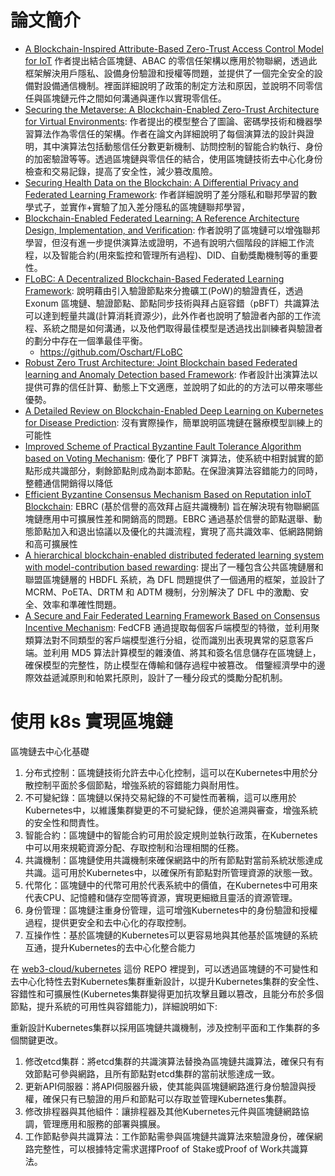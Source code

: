 

# 論文簡介
- [A Blockchain-Inspired Attribute-Based Zero-Trust Access Control Model for IoT](https://hackmd.io/@okii77/BJUfj2Ebke) 作者提出結合區塊鏈、ABAC 的零信任架構以應用於物聯網，透過此框架解決用戶隱私、設備身份驗證和授權等問題，並提供了一個完全安全的設備對設備通信機制。裡面詳細說明了政策的制定方法和原因，並說明不同零信任與區塊鏈元件之間如何溝通與運作以實現零信任。
- [Securing the Metaverse: A Blockchain-Enabled Zero-Trust Architecture for Virtual Environments](https://hackmd.io/@okii77/Sk0utrm-Jg): 作者提出的模型整合了圖論、密碼學技術和機器學習算法作為零信任的架構。作者在論文內詳細說明了每個演算法的設計與證明，其中演算法包括動態信任分數更新機制、訪問控制的智能合約執行、身份的加密驗證等等。透過區塊鏈與零信任的結合，使用區塊鏈技術去中心化身份檢查和交易記錄，提高了安全性，減少篡改風險。
- [Securing Health Data on the Blockchain: A Differential Privacy and Federated Learning Framework](https://hackmd.io/@okii77/rkwjs3NZkl): 作者詳細說明了差分隱私和聯邦學習的數學式子，並實作+實驗了加入差分隱私的區塊鏈聯邦學習，
- [Blockchain-Enabled Federated Learning: A Reference Architecture Design, Implementation, and Verification](https://hackmd.io/@okii77/rJk89W7Wkl): 作者說明了區塊鏈可以增強聯邦學習，但沒有進一步提供演算法或證明，不過有說明六個階段的詳細工作流程，以及智能合約(用來監控和管理所有過程)、DID、自動獎勵機制等的重要性。
- [FLoBC: A Decentralized Blockchain-Based Federated Learning Framework](https://hackmd.io/@okii77/SyN2EH7Wkg): 說明藉由引入驗證節點來分擔礦工(PoW)的驗證責任，透過 Exonum 區塊鏈、驗證節點、節點同步技術與拜占庭容錯（pBFT）共識算法可以達到輕量共識(計算消耗資源少)，此外作者也說明了驗證者內部的工作流程、系統之間是如何溝通，以及他們取得最佳模型是透過找出訓練者與驗證者的劃分中存在一個準最佳平衡。
  - https://github.com/Oschart/FLoBC  
- [Robust Zero Trust Architecture: Joint Blockchain based Federated learning and Anomaly Detection based Framework](https://hackmd.io/@okii77/S1434g7Zye): 作者設計出演算法以提供可靠的信任計算、動態上下文適應，並說明了如此的的方法可以帶來哪些優勢。
- [A Detailed Review on Blockchain-Enabled Deep Learning on Kubernetes for Disease Prediction](https://hackmd.io/@okii77/HkKcveQZ1l):  沒有實際操作，簡單說明區塊鏈在醫療模型訓練上的可能性
- [Improved Scheme of Practical Byzantine Fault Tolerance Algorithm based on Voting Mechanism](https://hackmd.io/@okii77/SJi_3J871x): 優化了 PBFT 演算法，使系統中相對誠實的節點形成共識部分，剩餘節點則成為副本節點。在保證演算法容錯能力的同時，整體通信開銷得以降低
- [Efficient Byzantine Consensus Mechanism Based on Reputation inIoT Blockchain](https://hackmd.io/@okii77/Hy_CLbLmJx): EBRC (基於信譽的高效拜占庭共識機制) 旨在解決現有物聯網區塊鏈應用中可擴展性差和開銷高的問題。EBRC 通過基於信譽的節點選舉、動態節點加入和退出協議以及優化的共識流程，實現了高共識效率、低網路開銷和高可擴展性
- [A hierarchical blockchain-enabled distributed federated learning system with model-contribution based rewarding](https://hackmd.io/@okii77/BJNO0hU7yl): 提出了一種包含公共區塊鏈層和聯盟區塊鏈層的 HBDFL 系統，為 DFL 問題提供了一個通用的框架，並設計了 MCRM、PoETA、DRTM 和 ADTM 機制，分別解決了 DFL 中的激勵、安全、效率和準確性問題。
- [A Secure and Fair Federated Learning Framework Based on Consensus Incentive Mechanism](https://hackmd.io/@okii77/r1edSCUm1g): FedCFB 通過提取每個客戶端模型的特徵，並利用聚類算法對不同類型的客戶端模型進行分組，從而識別出表現異常的惡意客戶端。並利用 MD5 算法計算模型的雜湊值、將其和簽名信息儲存在區塊鏈上，確保模型的完整性，防止模型在傳輸和儲存過程中被篡改。 借鑒經濟學中的邊際效益遞減原則和帕累托原則，設計了一種分段式的獎勵分配机制。


# 使用 k8s 實現區塊鏈

區塊鏈去中心化基礎
1. 分布式控制：區塊鏈技術允許去中心化控制，這可以在Kubernetes中用於分散控制平面於多個節點，增強系統的容錯能力與耐用性。
2. 不可變紀錄：區塊鏈以保持交易紀錄的不可變性而著稱，這可以應用於Kubernetes中，以維護集群變更的不可變紀錄，便於追溯與審查，增強系統的安全性和問責性。
3. 智能合約：區塊鏈中的智能合約可用於設定規則並執行政策，在Kubernetes中可以用來規範資源分配、存取控制和治理相關的任務。
4. 共識機制：區塊鏈使用共識機制來確保網路中的所有節點對當前系統狀態達成共識。這可用於Kubernetes中，以確保所有節點對所管理資源的狀態一致。
5. 代幣化：區塊鏈中的代幣可用於代表系統中的價值，在Kubernetes中可用來代表CPU、記憶體和儲存空間等資源，實現更細緻且靈活的資源管理。
6. 身份管理：區塊鏈注重身份管理，這可增強Kubernetes中的身份驗證和授權過程，提供更安全和去中心化的存取控制。
7. 互操作性：基於區塊鏈的Kubernetes可以更容易地與其他基於區塊鏈的系統互通，提升Kubernetes的去中心化整合能力

在 [web3-cloud/kubernetes](https://github.com/web3-cloud/kubernetes/tree/main) 這份 REPO 裡提到，可以透過區塊鏈的不可變性和去中心化特性去對Kubernetes集群重新設計，以提升Kubernetes集群的安全性、容錯性和可擴展性(Kubernetes集群變得更加抗攻擊且難以篡改，且能分布於多個節點，提升系統的可用性與容錯能力)，詳細說明如下:

重新設計Kubernetes集群以採用區塊鏈共識機制，涉及控制平面和工作集群的多個關鍵更改。

1. 修改etcd集群：將etcd集群的共識演算法替換為區塊鏈共識算法，確保只有有效節點可參與網路，且所有節點對etcd集群的當前狀態達成一致。
2. 更新API伺服器：將API伺服器升級，使其能與區塊鏈網路進行身份驗證與授權，確保只有已驗證的用戶和節點可以存取並管理Kubernetes集群。
3. 修改排程器與其他組件：讓排程器及其他Kubernetes元件與區塊鏈網路協調，管理應用和服務的部署與擴展。
4. 工作節點參與共識算法：工作節點需參與區塊鏈共識算法來驗證身份，確保網路完整性，可以根據特定需求選擇Proof of Stake或Proof of Work共識算法。

